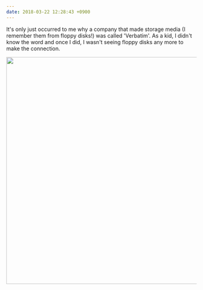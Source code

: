 ```yaml
---
date: 2018-03-22 12:28:43 +0900
---
```

It's only just occurred to me why a company that made storage media (I remember them from floppy disks!) was called 'Verbatim'. As a kid, I didn't know the word and once I did, I wasn't seeing floppy disks any more to make the connection.

<img src="/uploads/2018/6d5ed57313.jpg" width="600" height="600" />
